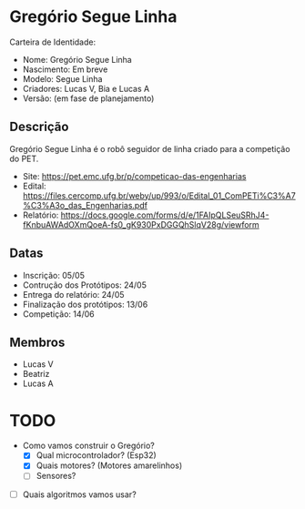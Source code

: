 # Gregório Segue Linha

Carteira de Identidade:
- Nome: Gregório Segue Linha
- Nascimento: Em breve
- Modelo: Segue Linha
- Criadores: Lucas V, Bia e Lucas A
- Versão: (em fase de planejamento)


## Descrição

Gregório Segue Linha é o robô seguidor de linha criado para a competição do PET.

- Site: https://pet.emc.ufg.br/p/competicao-das-engenharias
- Edital: https://files.cercomp.ufg.br/weby/up/993/o/Edital_01_ComPETi%C3%A7%C3%A3o_das_Engenharias.pdf
- Relatório: https://docs.google.com/forms/d/e/1FAIpQLSeuSRhJ4-fKnbuAWAdOXmQoeA-fs0_gK930PxDGGQhSlqV28g/viewform


## Datas

- Inscrição: 05/05
- Contrução dos Protótipos: 24/05
- Entrega do relatório: 24/05
- Finalização dos protótipos: 13/06
- Competição: 14/06


## Membros

- Lucas V
- Beatriz
- Lucas A


# TODO

- Como vamos construir o Gregório?
  - [x] Qual microcontrolador? (Esp32)
  - [x] Quais motores? (Motores amarelinhos)
  - [ ] Sensores?
- [ ] Quais algoritmos vamos usar?

